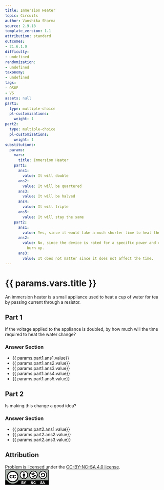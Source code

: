 ```yaml
---
title: Immersion Heater
topic: Circuits
author: Vanshika Sharma
source: 2.9.18
template_version: 1.1
attribution: standard
outcomes:
- 21.6.1.0
difficulty:
- undefined
randomization:
- undefined
taxonomy:
- undefined
tags:
- OSUP
- VS
assets: null
part1:
  type: multiple-choice
  pl-customizations:
    weight: 1
part2:
  type: multiple-choice
  pl-customizations:
    weight: 1
substitutions:
  params:
    vars:
      title: Immersion Heater
    part1:
      ans1:
        value: It will double
      ans2:
        value: It will be quartered
      ans3:
        value: It will be halved
      ans4:
        value: It will triple
      ans5:
        value: It will stay the same
    part2:
      ans1:
        value: Yes, since it would take a much shorter time to heat the water.
      ans2:
        value: No, since the device is rated for a specific power and could possibly
          burn up.
      ans3:
        value: It does not matter since it does not affect the time.
---
```

# {{ params.vars.title }}
An immersion heater is a small appliance used to heat a cup of water for tea by passing current through a resistor.

## Part 1

If the voltage applied to the appliance is doubled, by how much will the time required to heat the water change?

### Answer Section

- {{ params.part1.ans1.value}}
- {{ params.part1.ans2.value}}
- {{ params.part1.ans3.value}}
- {{ params.part1.ans4.value}}
- {{ params.part1.ans5.value}}

## Part 2

Is making this change a good idea?

### Answer Section

- {{ params.part2.ans1.value}}
- {{ params.part2.ans2.value}}
- {{ params.part2.ans3.value}}

## Attribution

Problem is licensed under the [CC-BY-NC-SA 4.0 license](https://creativecommons.org/licenses/by-nc-sa/4.0/).<br> ![The Creative Commons 4.0 license requiring attribution-BY, non-commercial-NC, and share-alike-SA license.](https://raw.githubusercontent.com/firasm/bits/master/by-nc-sa.png)